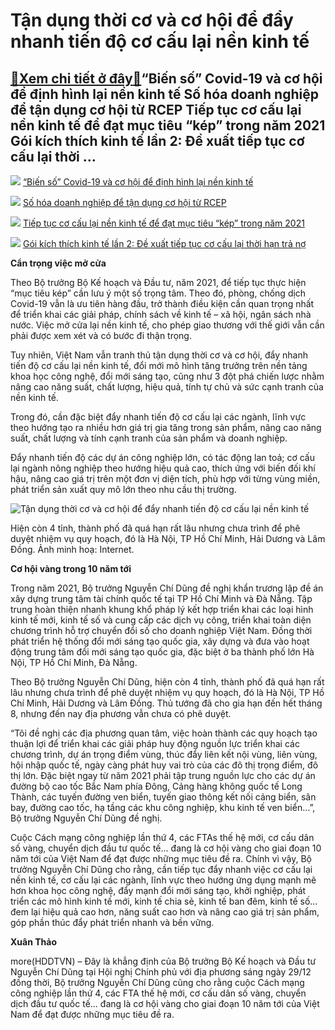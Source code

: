 Tận dụng thời cơ và cơ hội để đẩy nhanh tiến độ cơ cấu lại nền kinh tế
======================================================================

[:gift:Xem chi tiết ở đây:gift:](https://hddtvn.com/tan-dung-thoi-co-va-co-hoi-de-day-nhanh-tien-do-co-cau-lai-nen-kinh-te/)“Biến số” Covid-19 và cơ hội để định hình lại nền kinh tế Số hóa doanh nghiệp để tận dụng cơ hội từ RCEP Tiếp tục cơ cấu lại nền kinh tế để đạt mục tiêu “kép” trong năm 2021 Gói kích thích kinh tế lần 2: Đề xuất tiếp tục cơ cấu lại thời …
----------------------------------------------------------------------------------------------------------------------------------------------------------------------------------------------------------------------------------------------





![](https://hddtvn.com/wp-content/uploads/2021/01/icon_new_other.png)
[“Biến số” Covid-19 và cơ hội để định hình lại nền kinh tế](https://haiquanonline.com.vn/bien-so-covid-19-va-co-hoi-de-dinh-hinh-lai-nen-kinh-te-138973-138973.html "“Biến số” Covid-19 và cơ hội để định hình lại nền kinh tế")


![](https://hddtvn.com/wp-content/uploads/2021/01/icon_new_other.png)
[Số hóa doanh nghiệp để tận dụng cơ hội từ RCEP](https://haiquanonline.com.vn/so-hoa-doanh-nghiep-de-tan-dung-co-hoi-tu-rcep-137177.html "Số hóa doanh nghiệp để tận dụng cơ hội từ RCEP")


![](https://hddtvn.com/wp-content/uploads/2021/01/icon_new_other.png)
[Tiếp tục cơ cấu lại nền kinh tế để đạt mục tiêu “kép” trong năm 2021](https://haiquanonline.com.vn/tiep-tuc-co-cau-lai-nen-kinh-te-de-dat-muc-tieu-kep-trong-nam-2021-136498.html "Tiếp tục cơ cấu lại nền kinh tế để đạt mục tiêu “kép” trong năm 2021")


![](https://hddtvn.com/wp-content/uploads/2021/01/icon_new_other.png)
[Gói kích thích kinh tế lần 2: Đề xuất tiếp tục cơ cấu lại thời hạn trả nợ](https://haiquanonline.com.vn/goi-kich-thich-kinh-te-lan-2-de-xuat-tiep-tuc-co-cau-lai-thoi-han-tra-no-136394.html "Gói kích thích kinh tế lần 2: Đề xuất tiếp tục cơ cấu lại thời hạn trả nợ")



**Cẩn trọng việc mở cửa** 


Theo Bộ trưởng Bộ Kế hoạch và Đầu tư, năm 2021, để tiếp tục thực hiện “mục tiêu kép” cần lưu ý một số trọng tâm. Theo đó, phòng, chống dịch Covid-19 vẫn là ưu tiên hàng đầu, trở thành điều kiện cần quan trọng nhất để triển khai các giải pháp, chính sách về kinh tế – xã hội, ngân sách nhà nước. Việc mở cửa lại nền kinh tế, cho phép giao thương với thế giới vẫn cần phải được xem xét và có bước đi thận trọng.


Tuy nhiên, Việt Nam vẫn tranh thủ tận dụng thời cơ và cơ hội, đẩy nhanh tiến độ cơ cấu lại nền kinh tế, đổi mới mô hình tăng trưởng trên nền tảng khoa học công nghệ, đổi mới sáng tạo, cũng như 3 đột phá chiến lược nhằm nâng cao năng suất, chất lượng, hiệu quả, tính tự chủ và sức cạnh tranh của nền kinh tế.


Trong đó, cần đặc biệt đẩy nhanh tiến độ cơ cấu lại các ngành, lĩnh vực theo hướng tạo ra nhiều hơn giá trị gia tăng trong sản phẩm, nâng cao năng suất, chất lượng và tính cạnh tranh của sản phẩm và doanh nghiệp.


Đẩy nhanh tiến độ các dự án công nghiệp lớn, có tác động lan toả; cơ cấu lại ngành nông nghiệp theo hướng hiệu quả cao, thích ứng với biến đối khí hậu, nâng cao giá trị trên một đơn vị diện tích, phù hợp với từng vùng miền, phát triển sản xuất quy mô lớn theo nhu cầu thị trường.





![Tận dụng thời cơ và cơ hội để đẩy nhanh tiến độ cơ cấu lại nền kinh tế](https://hddtvn.com/wp-content/uploads/2021/01/4535_du-bao-kinh-te-viet-nam.jpg "Tận dụng thời cơ và cơ hội để đẩy nhanh tiến độ cơ cấu lại nền kinh tế")


Hiện còn 4 tỉnh, thành phố đã quá hạn rất lâu nhưng chưa trình để phê duyệt nhiệm vụ quy hoạch, đó là Hà Nội, TP Hồ Chí Minh, Hải Dương và Lâm Đồng. Ảnh minh hoạ: Internet.



**Cơ hội vàng trong 10 năm tới**


Trong năm 2021, Bộ trưởng Nguyễn Chí Dũng đề nghị khẩn trương lập đề án xây dựng trung tâm tài chính quốc tế tại TP Hồ Chí Minh và Đà Nẵng. Tập trung hoàn thiện nhanh khung khổ pháp lý kết hợp triển khai các loại hình kinh tế mới, kinh tế số và cung cấp các dịch vụ công, triển khai toàn diện chương trình hỗ trợ chuyển đổi số cho doanh nghiệp Việt Nam. Đồng thời phát triển hệ thống đổi mới sáng tạo quốc gia, xây dựng và đưa vào hoạt động trung tâm đổi mới sáng tạo quốc gia, đặc biệt ở ba thành phố lớn Hà Nội, TP Hồ Chí Minh, Đà Nẵng.


Theo Bộ trưởng Nguyễn Chí Dũng, hiện còn 4 tỉnh, thành phố đã quá hạn rất lâu nhưng chưa trình để phê duyệt nhiệm vụ quy hoạch, đó là Hà Nội, TP Hồ Chí Minh, Hải Dương và Lâm Đồng. Thủ tướng đã cho gia hạn đến hết tháng 8, nhưng đến nay địa phương vẫn chưa có phê duyệt.


“Tôi đề nghị các địa phương quan tâm, việc hoàn thành các quy hoạch tạo thuận lợi để triển khai các giải pháp huy động nguồn lực triển khai các chương trình, dự án trọng điểm vùng, thúc đẩy liên kết nội vùng, liên vùng, hội nhập quốc tế, ngày càng phát huy vai trò của các đô thị trọng điểm, đô thị lớn. Đặc biệt ngay từ năm 2021 phải tập trung nguồn lực cho các dự án đường bộ cao tốc Bắc Nam phía Đông, Cảng hàng không quốc tế Long Thành, các tuyến đường ven biển, tuyến giao thông kết nối cảng biển, sân bay, đường cao tốc, hạ tầng các khu công nghiệp, khu kinh tế ven biển…”, Bộ trưởng Nguyễn Chí Dũng đề nghị.


Cuộc Cách mạng công nghiệp lần thứ 4, các FTAs thế hệ mới, cơ cấu dân số vàng, chuyển dịch đầu tư quốc tế… đang là cơ hội vàng cho giai đoạn 10 năm tới của Việt Nam để đạt được những mục tiêu đề ra. Chính vì vậy, Bộ trưởng Nguyễn Chí Dũng cho rằng, cần tiếp tục đẩy nhanh việc cơ cấu lại nền kinh tế, cơ cấu lại các ngành, lĩnh vực theo hướng ứng dụng mạnh mẽ hơn khoa học công nghệ, đẩy mạnh đổi mới sáng tạo, khởi nghiệp, phát triển các mô hình kinh tế mới, kinh tế chia sẻ, kinh tế ban đêm, kinh tế số… đem lại hiệu quả cao hơn, năng suất cao hơn và nâng cao giá trị sản phẩm, góp phần thúc đẩy phát triển nhanh và bền vững.




**Xuân Thảo**



more(HDDTVN) – Đây là khẳng định của Bộ trưởng Bộ Kế hoạch và Đầu tư Nguyễn Chí Dũng tại Hội nghị Chính phủ với địa phương sáng ngày 29/12 đồng thời, Bộ trưởng Nguyễn Chí Dũng cũng cho rằng cuộc Cách mạng công nghiệp lần thứ 4, các FTA thế hệ mới, cơ cấu dân số vàng, chuyển dịch đầu tư quốc tế… đang là cơ hội vàng cho giai đoạn 10 năm tới của Việt Nam để đạt được những mục tiêu đề ra.


